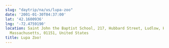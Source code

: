 ```yaml
---
slug: "daytrip/na/us/lupa-zoo"
date: '2001-01-30T04:37:00'
lat: '42.1600936'
lng: '-72.4759190'
location: Saint John the Baptist School, 217, Hubbard Street, Ludlow, Hampden County,
  Massachusetts, 01151, United States
title: Lupa Zoo!
---
```




